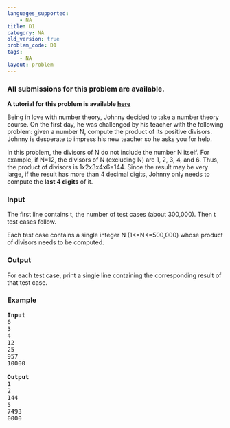 ```yaml
---
languages_supported:
    - NA
title: D1
category: NA
old_version: true
problem_code: D1
tags:
    - NA
layout: problem
---
```

###  All submissions for this problem are available. 

**A tutorial for this problem is available [here](/wiki/tutorial-product-divisors "here")**

Being in love with number theory, Johnny decided to take a number theory course. On the first day, he was challenged by his teacher with the following problem: given a number N, compute the product of its positive divisors. Johnny is desperate to impress his new teacher so he asks you for help.

In this problem, the divisors of N do not include the number N itself. For example, if N=12, the divisors of N (excluding N) are 1, 2, 3, 4, and 6. Thus, the product of divisors is 1x2x3x4x6=144. Since the result may be very large, if the result has more than 4 decimal digits, Johnny only needs to compute the **last 4 digits** of it.

### Input

The first line contains t, the number of test cases (about 300,000). Then t test cases follow.

Each test case contains a single integer N (1<=N<=500,000) whose product of divisors needs to be computed.

### Output

For each test case, print a single line containing the corresponding result of that test case.

### Example

<pre><b>Input</b>
6
3
4
12
25
957
10000

<b>Output</b>
1
2
144
5
7493
0000
</pre>